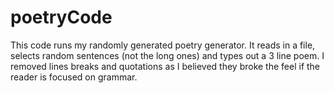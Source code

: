 # poetryCode
This code runs my randomly generated poetry generator. It reads in a file, selects random sentences (not the long ones) and types out a 3 line poem. I removed lines breaks and quotations as I believed they broke the feel if the reader is focused on grammar.  
